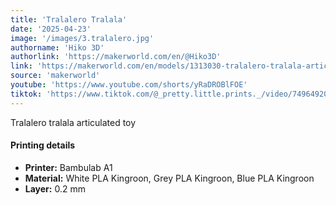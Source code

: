```yaml
---
title: 'Tralalero Tralala'
date: '2025-04-23'
image: '/images/3.tralalero.jpg'
authorname: 'Hiko 3D'
authorlink: 'https://makerworld.com/en/@Hiko3D'
link: 'https://makerworld.com/en/models/1313030-tralalero-tralala-articulated-toy#profileId-1347628'
source: 'makerworld'
youtube: 'https://www.youtube.com/shorts/yRaDROBlFOE'
tiktok: 'https://www.tiktok.com/@_pretty.little.prints._/video/7496492089811701014'
---
```


Tralalero tralala articulated toy

#### Printing details
- **Printer:** Bambulab A1
- **Material:** White PLA Kingroon, Grey PLA Kingroon, Blue PLA Kingroon
- **Layer:** 0.2 mm
